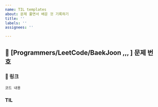 ```yaml
---
name: TIL templates
about: 문제 풀면서 배운 것 기록하기
title: ''
labels: ''
assignees: ''

---
```


## 📌 [Programmers/LeetCode/BaekJoon ,,, ] 문제 번호 
### 🔗 링크 
``` 
코드 내용 
```

### TIL
